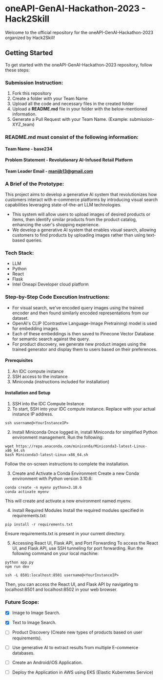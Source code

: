 # oneAPI-GenAI-Hackathon-2023 - Hack2Skill

Welcome to the official repository for the oneAPI-GenAI-Hackathon-2023 organized by Hack2Skill!

## Getting Started

To get started with the oneAPI-GenAI-Hackathon-2023 repository, follow these steps:

### Submission Instruction:
  1. Fork this repository
  2. Create a folder with your Team Name
  3. Upload all the code and necessary files in the created folder
  4. Upload a **README.md** file in your folder with the below-mentioned information.
  5. Generate a Pull Request with your Team Name. (Example: submission-XYZ_team)

### README.md must consist of the following information:

#### Team Name - base234
#### Problem Statement - Revolutionary AI-Infused Retail Platform
#### Team Leader Email - manijb13@gmail.com

### A Brief of the Prototype:
  This project aims to develop a generative AI system that revolutionizes how customers interact with e-commerce platforms by introducing visual search capabilities leveraging state-of-the-art LLM technologies.
  - This system will allow users to upload images of desired products or items, then identify similar products from the product catalog, enhancing the user's shopping experience.
  - We develop a generative AI system that enables visual search, allowing customers to find products by uploading images rather than using text-based queries.
  
### Tech Stack: 
   - LLM
   - Python
   - React
   - Flask
   - Intel Oneapi Developer cloud platform
   
### Step-by-Step Code Execution Instructions:
  - For visual search, we’ve encoded query images using the trained encoder and then found similarly encoded representations from our dataset.
  - OpenAI's CLIP (Contrastive Language-Image Pretraining) model is used for embedding images.
  - Each of these embeddings is then saved to Pinecone Vector Database for semantic search against the query.
  - For product discovery, we generate new product images using the trained generator and display them to users based on their preferences.

#### Prerequisites
1. An IDC compute instance <br>
2. SSH access to the instance <br>
3. Miniconda (instructions included for installation) <br>
#### Installation and Setup
1. SSH into the IDC Compute Instance
2. To start, SSH into your IDC compute instance. Replace <YourInstanceIP> with your actual instance IP address.
```
ssh username@<YourInstanceIP>
```
2. Install Miniconda
Once logged in, install Miniconda for simplified Python environment management. Run the following:
```
wget https://repo.anaconda.com/miniconda/Miniconda3-latest-Linux-x86_64.sh
bash Miniconda3-latest-Linux-x86_64.sh
```
Follow the on-screen instructions to complete the installation.

3. Create and Activate a Conda Environment
Create a new Conda environment with Python version 3.10.6:

```
conda create -n myenv python=3.10.6
conda activate myenv
```
This will create and activate a new environment named myenv.

4. Install Required Modules
Install the required modules specified in requirements.txt:
```
pip install -r requirements.txt
```
Ensure requirements.txt is present in your current directory.

5. Accessing React UI, Flask API, and Port Forwarding
To access the React UI, and Flask API, use SSH tunneling for port forwarding. Run the following command on your local machine:
```
python app.py
npm run dev
```
```
ssh -L 8501:localhost:8501 username@<YourInstanceIP>
```
Then, you can access the React UI, and Flask API by navigating to localhost:8501 and localhost:8502 in your web browser.

  
### Future Scope:
   * [x] Image to Image Search.
   * [x] Text to Image Search.
   * [ ] Product Discovery (Create new types of products based on user requirements).
   * [ ] Use generative AI to extract results from multiple E-commerce databases.
   * [ ] Create an Android/iOS Application.
   * [ ] Deploy the Application in AWS using EKS (Elastic Kubernetes Service)

